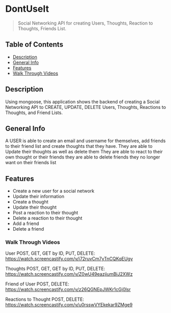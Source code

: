 # DontUseIt

> Social Networking API for creating Users, Thoughts, Reaction to Thoughts, Friends List.  
## Table of Contents
* [Description](#Description)
* [General Info](#General-Info)
* [Features](#Features)
* [Walk Through Videos](#Walk-Through-Videos)
## Description
Using mongoose, this application shows the backend of creating a Social Networking API to CREATE, UPDATE, DELETE Users, Thoughts, Reactions to Thoughts, and Friend Lists.
## General Info
A USER is able to create an email and username for themselves, add friends to their friend list and create thoughts that they have.
They are able to Update their thoughts as well as delete them
They are able to react to their own thought or their friends
they are able to delete friends they no longer want on their friends list
## Features
* Create a new user for a social network
* Update their information
* Create a thought
* Update their thought
* Post a reaction to their thought
* Delete a reaction to their thought
* Add a friend
* Delete a friend
### Walk Through Videos
User POST, GET, GET by ID, PUT, DELETE:
https://watch.screencastify.com/v/i72ruvCm7yTnCQKqEUgy

Thoughts POST, GET, GET by ID, PUT, DELETE:
https://watch.screencastify.com/v/Z0wU49eazjiumBiJ2XWz

Friend of User POST, DELETE:
https://watch.screencastify.com/v/z26QGNEpJWKr1cGj0lsr

Reactions to Thought POST, DELETE:
https://watch.screencastify.com/v/u0rsswVYEkekar9ZMge9
